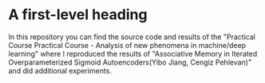 # A first-level heading
In this repository you can find the source code and results of the "Practical Course Practical Course - Analysis of new phenomena in machine/deep learning" where I reproduced the results of "Associative Memory in Iterated Overparameterized Sigmoid Autoencoders(Yibo Jiang, Cengiz Pehlevan)" and did additional experiments.
